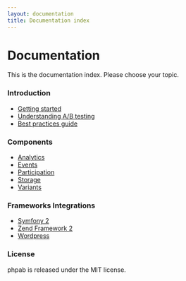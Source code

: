 ```yaml
---
layout: documentation
title: Documentation index
---
```


# Documentation

This is the documentation index. Please choose your topic.

### Introduction

* [Getting started](getting-started.md)
* [Understanding A/B testing](understanding-ab-testing.md)
* [Best practices guide](best-practices.md)

### Components

* [Analytics](analytics.md)
* [Events](events.md)
* [Participation](participation.md)
* [Storage](storage.md)
* [Variants](variants.md)

### Frameworks Integrations

- [Symfony 2](frameworks/symfony2.md)
- [Zend Framework 2](frameworks/zf2.md)
- [Wordpress](frameworks/wordpress.md)

### License

phpab is released under the MIT license.
